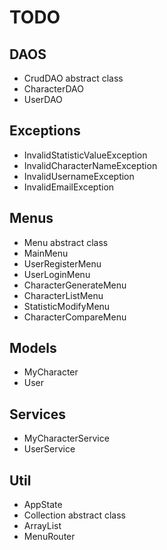 # TODO

## DAOS
- CrudDAO abstract class
- CharacterDAO
- UserDAO

## Exceptions
- InvalidStatisticValueException
- InvalidCharacterNameException
- InvalidUsernameException
- InvalidEmailException

## Menus
- Menu abstract class
- MainMenu
- UserRegisterMenu
- UserLoginMenu
- CharacterGenerateMenu
- CharacterListMenu
- StatisticModifyMenu
- CharacterCompareMenu

## Models
- MyCharacter
- User

## Services
- MyCharacterService
- UserService

## Util
- AppState
- Collection abstract class
- ArrayList
- MenuRouter
